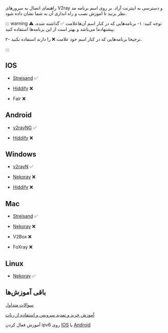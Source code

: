 راهنمای اتصال به سرور‌های V2ray و دسترسی به اینترنت آزاد.
بر روی اسم برنامه مد نظر بزنید تا اموزش نصب و راه اندازی آن به شما نشان داده شود.

::: warning ⚠️ توجه کنید:
۱- برنامه‌هایی که در کنار اسم آن‌هاعلامت ✅ گذاشته شده، پیشنهاد‌ما می‌باشد و بهتر است از این برنامه‌ها استفاده کنید.

۲- ترجیحا برنامه‌هایی که در کنار اسم خود علامت ❌ را دارند استفاده نکنید.

:::

## IOS

 - [Streisand](/fa//docs/streisand) ✅

 - [Hiddify](/fa//docs/hiddify) ❌

 - Fair ❌

## Android

 - [v2rayNG](/fa//docs/v2rayNG) ✅

 - [Hiddify](/fa//docs/hiddify) ❌

## Windows
 - [v2rayN](/fa//docs/v2rayN) ✅

 - [Nekoray](/fa//docs/nekoray-win) ❌

 - [Hiddify](/fa//docs/hiddify-win) ❌

## Mac
 - [Streisand](/fa//docs/streisand) ✅

 - [Nekoray](/fa//docs/nekoray-mac) ❌

 - V2Box ❌

 - FoXray ❌

## Linux
 - [Nekoray](/fa//docs/nekoray-win) ✅



## باقی آموزش‌ها

[سوالات متداول](/fa//docs/qa)

[آموزش خرید و تمدید سرویس و استفاده از ربات](/fa//docs/bot)

آموزش فعال کردن ipv6 روی [IOS](/fa/docs/ipv6-apple) یا [Android](/fa/docs/ipv6-samsung)




